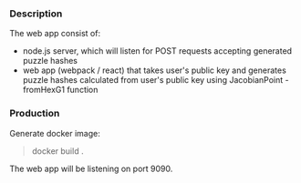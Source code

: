 
### Description

The web app consist of:

- node.js server, which will listen for POST requests accepting generated puzzle hashes
- web app (webpack / react) that takes user's public key and generates puzzle hashes calculated from user's public key using JacobianPoint - fromHexG1 function

### Production

Generate docker image:

> docker build .

The web app will be listening on port 9090.
